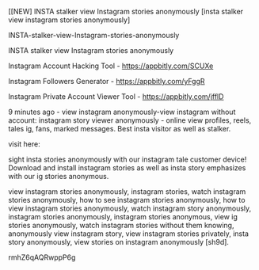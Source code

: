 [[NEW] INSTA stalker view Instagram stories anonymously [insta stalker view instagram stories anonymously]

INSTA-stalker-view-Instagram-stories-anonymously

INSTA stalker view Instagram stories anonymously

Instagram Account Hacking Tool - https://appbitly.com/SCUXe

Instagram Followers Generator - https://appbitly.com/yFggR

Instagram Private Account Viewer Tool - https://appbitly.com/jfflD

9 minutes ago - view instagram anonymously-view instagram without account: instagram story viewer anonymously - online view profiles, reels, tales ig, fans, marked messages. Best insta visitor as well as stalker.

visit here:

sight insta stories anonymously with our instagram tale customer device! Download and install instagram stories as well as insta story emphasizes with our ig stories anonymous.

view instagram stories anonymously, instagram stories, watch instagram stories anonymously, how to see instagram stories anonymously, how to view instagram stories anonymously, watch instagram story anonymously, instagram stories anonymously, instagram stories anonymous, view ig stories anonymously, watch instagram stories without them knowing, anonymously view instagram story, view instagram stories privately, insta story anonymously, view stories on instagram anonymously [sh9d].

rmhZ6qAQRwppP6g

